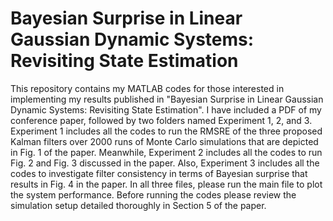 # Bayesian Surprise in Linear Gaussian Dynamic Systems: Revisiting State Estimation

This repository contains my MATLAB codes for those interested in implementing my results published in "Bayesian Surprise in Linear Gaussian Dynamic Systems: Revisiting State Estimation". I have included a PDF of my conference paper, followed by two folders named Experiment 1, 2, and 3. Experiment 1 includes all the codes to run the RMSRE of the three proposed Kalman filters over 2000 runs of Monte Carlo simulations that are depicted in Fig. 1 of the paper. Meanwhile, Experiment 2  includes all the codes to run Fig. 2 and Fig. 3 discussed in the paper. Also, Experiment 3 includes all the codes to investigate filter consistency in terms of Bayesian surprise that results in Fig. 4 in the paper.
In all three files, please run the main file to plot the system performance. Before running the codes please review the simulation setup detailed thoroughly in Section 5 of the paper.


